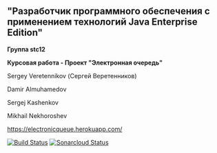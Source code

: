 ## "Разработчик программного обеспечения с применением технологий Java Enterprise Edition"

**Группа stc12**

**Курсовая работа - Проект "Электронная очередь"**

Sergey Veretennikov (Сергей Веретенников)

Damir Almuhamedov

Sergej Kashenkov

Mikhail Nekhoroshev

https://electronicqueue.herokuapp.com/

[![Build Status](https://travis-ci.org/Sergey-Veretennikov/Project-ElectronicQueue.svg?branch=develop)](https://travis-ci.org/Sergey-Veretennikov/Project-ElectronicQueue)
[![Sonarcloud Status](https://sonarcloud.io/api/project_badges/measure?project=ElectronicQueue&metric=alert_status)](https://sonarcloud.io/dashboard?id=ElectronicQueue)
